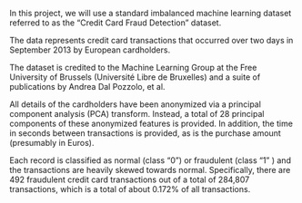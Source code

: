 In this project, we will use a standard imbalanced machine learning dataset referred to as the “Credit Card Fraud Detection” dataset.

The data represents credit card transactions that occurred over two days in September 2013 by European cardholders.

The dataset is credited to the Machine Learning Group at the Free University of Brussels (Université Libre de Bruxelles) and a suite of publications by Andrea Dal Pozzolo, et al.

All details of the cardholders have been anonymized via a principal component analysis (PCA) transform. Instead, a total of 28 principal components of these anonymized features is provided. In addition, the time in seconds between transactions is provided, as is the purchase amount (presumably in Euros).

Each record is classified as normal (class “0”) or fraudulent (class “1” ) and the transactions are heavily skewed towards normal. Specifically, there are 492 fraudulent credit card transactions out of a total of 284,807 transactions, which is a total of about 0.172% of all transactions.
